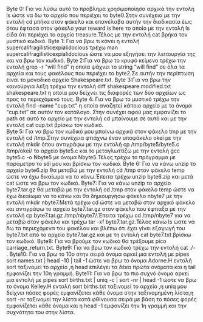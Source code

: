 Byte 0: Για να λύσω αυτό το πρόβλημα χρησιμοποίησα αρχικά την εντολή ls ώστε να δω το αρχείο που περιέχει το byte0.Στην συνέχεια με την εντολή cd μπήκα στον φάκελο και επανέλαβα αυτήν την διαδικασία έως ότου έφτασα στον φάκελο your reward is here το οποίο με την εντολή ls είδα ότι περιέχει το αρχείο treasure.Τέλος με την εντολή cat βρήκα τον μυστικό κωδικό.
Byte 1: Για να βρω τι κάνει η εντολή supercalifragilisticexpialidocious τρέχω man supercalifragilisticexpialidocious ώστε να μου εξηγήσει την λειτουργία της και να βρω τον κωδικό.
Byte 2:Για να βρω το κρυφό κείμενο τρέχω την εντολή grep -r "will find" η οποία ψάχνει το string “will find” σε όλα τα αρχεία και τους φακέλους που περιέχει το byte2.Σε αυτήν την περίπτωση είναι το μοναδικό αρχείο Shakespeare.txt.
Byte 3:Για να βρω την καινούργια λέξη τρέχω την εντολή diff shakespeare.modified.txt shakespeare.txt η οποία μου δείχνει τις διαφορές των δύο αρχείων ως προς το περιεχόμενό τους.
Byte 4: Για να βρω το  μυστικό τρέχω την εντολή find  -name "cup.txt" η οποία αναζητεί κάποιο αρχείο με το όνομα “cup.txt” σε αυτόν τον κατάλογο. Στην συνέχει αφού μας εμφανίζει το path σε αυτό το αρχείο με την εντολή cd μπαίνουμε σε αυτό και με την εντολή cat cup.txt βρίσκω τον κωδικό.  
Byte 5: Για να βρω τον κωδικό μου μπαίνω αρχικά στον φάκελο tmp με την εντολή cd /tmp.Στην συνέχεια φτιάχνω έναν υποφάκελο okei με την εντολή mkdir όπου αντιγράφω με την εντολή  cp /tmp/byte5/byte5.c /tmp/okei/ το αρχείο byte5.c και το μεταγλωττίζω με την εντολή  gcc byte5.c -o Nbyte5 με όνομα Nbyte5.Τέλος τρέχω το πρόγραμμα με παράμετρο το sdi μου και βρίσκω τον κωδικό.
Byte 6: Για να κάνω unzip το αρχείο byte6.zip θα μεταβώ με την εντολή cd /tmp στον φάκελο temp ώστε να έχω δικαίωμα να το κάνω.Έπειτα τρέχω unzip byte6.zip και μετά cat ώστε να βρω τον κωδικό.
Byte7: Για να κάνω unzip το αρχείο byte7.tar.gz θα μεταβώ με την εντολή cd /tmp στον φάκελο temp ώστε να έχω δικαίωμα να το κάνω και θα δημιουργήσω φάκελο nbyte7 με την εντολή mkdir nbyte7.Mετά τρέχω cd ώστε να μεταβώ στον αρχικό φάκελο και αντιγράφω το αρχείο byte7.tar.gz στον φάκελο που έφτιαξα με την εντολή cp byte7.tar.gz /tmp/nbyte7/.Έπειτα τρέχω cd /tmp/nbyte7 για να μεταβώ στον φάκελο και τρέχω tar -xf byte7.tar.gz.Τέλος κάνω ls ώστε να δω τα περιεχόμενα του φακέλου και βλέπω ότι έχει γίνει εξαγωγή του byte7.txt από το αρχείο byte7.tar.gz και με τη εντολή cat byte7.txt βρίσκω τον κωδικό.
Byte8: Για να βρούμε τον κωδικό θα τρέξουμε pico carriage_return.txt.
Byte9: Για να βρω τον κωδικό τρέχω την εντολή cat ./- .
Byte10: Για να βρω το 10ο στην σειρά όνομα αρκεί μια εντολή με pipes sort names.txt | head -10 | tail -1 ώστε να βρω το όνομα Adorne.Η εντολή sort ταξινομεί το αρχείο ,η head επιλέγει τα δέκα πρώτα ονόματα και η tail εμφανίζει την 10η γραμμή.
Byte11: Για να βρω το πιο συχνό όνομα αρκεί μια εντολή με pipes sort births.txt | uniq -c | sort -nr | head -1 ώστε να βρω το όνομα Kelley.Η εντολή sort births.txt ταξινομεί το αρχείο ,η uniq μου δείχνει πόσες φορές εμφανίζεται κάθε όνομα στην ταξινομημένη λίστα,η sort -nr   ταξινομεί την λίστα κατά φθίνουσα σειρά με βάση το πόσες φορές εμφανίζεται κάθε όνομα και η head -1 εμφανίζει την 1η  γραμμή και την συχνότητα του στην λίστα.
